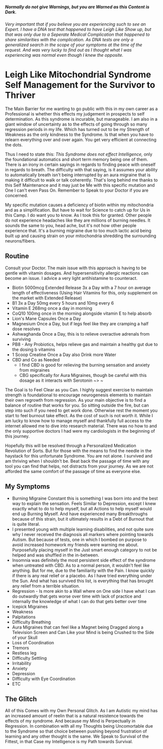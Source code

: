 ##### Normally do not give Warnings, but you are Warned as this Content is Dark.
*Very important that if you believe you are experiencing such to see an Expert. I have a DNA test that happened to have Leigh Like Show up, but that was only due to a Seperate Medical Complication that happened to share similarities with the complication. As DNA tests are only a generalized search in the scope of your symptoms at the time of the request. And was very lucky to find out as I thought what I was experiencing was normal even though I knew the opposite.*
# Leigh Like Mitochondrial Syndrome Self Management for the Survivor to Thriver

The Main Barrier for me wanting to go public with this in my own career as a Professional is whether this effects my judgement in prospects to self determination. As this syndrome is incurable, but manageable. I am also in a giant window of uncertainty as to the effects of going through so many regression periods in my life. Which has turned out to be my Strength of Weakness as the only kindness to the Syndrome. Is that when you have to relearn everything over and over again. You get very efficient at connecting the dots.

Thus I need to state this: *This Syndrome does not effect Intelligence,* only the foundational automatics and short term memory being one of them. There is an irony in certain sayings in regards to finding peace with oneself in regards to breath. The difficulty with that saying, is it assumes your ability to automatically breath isn't being interrupted by an aura migraine that is making it difficult to walk or talk coherently. That's long behind me thanks to this Self Maintenance and it may just be Me with this specific mutation and One I can't even Pass On. Remember to Speak to your Doctor if you are concerned.

My specific mutation causes a deficiency of biotin within my mitochondria and as a simplification. But have to wait for Science to catch up for Us in this Camp. I do want you to know. As I took this for granted. Other people do not experience headaches like they are millions of burning needles. It sounds the same to you, head ache, but it's not how other people experience that. It's a burning migraine due to too much lactic acid being built up and causing strain on your mitochondria shredding the surrounding neurons/fibers. 

## Routine
Consult your Doctor. The main issue with this approach is having to be gentle with vitamin dosages. And hypersensitivity allergic reactions can become an issue. I advice a very light antihistamine to counteract. 
* Biotin 5000mcg Extended Release 3x a Day with a 7 hour on average length of effectiveness (Using Hair Vitamins for this, only supplement on the market with Extended Release)
* B1 3x a Day 50mg every 5 hours and 10mg every 6
* Vitamin E 268mg once a day in morning
* CoQ10 100mg once in the morning alongside vitamin E to help absorb
* Lion's Mane Capsules Once a Day
* Magnesium Once a Day, but if legs feel like they are cramping a half dose resolves
* Ashwaghanda Once a Day, this is to relieve overactive adrenals from surviving
* PB8 - Any Probiotics, helps relieve gas and maintain a healthy gut due to the dosing b vitamins
* 1 Scoop Creatine Once a Day also Drink more Water
* CBD and Co as Needed
  * I find CBD is good for relieving the burning sensation and anxiety from migraines
  * CBG specifically for Aura Migraines, though be careful with this dosage as it interacts with Serotonin
  ~> ~ 

The Goal is to Feel Clear as you Can.
I highly suggest exercise to maintain strength is foundational to encourage neurogenesis elements to maintain their own regrowth from regression. As your main objective is to find a balance of routine that works for you. So sitting outside the fire, but can step into such if you need to get work done. Otherwise rest the moment you start to feel burnout take effect. As the cost of such is not worth it. While I am lucky to know how to manage myself and thankfully full access to the internet allowed me to dive into research material. There was no how to and the only supportive doctors I had were my cardiologists in the beginning of this journey.

Hopefully this will be resolved through a Personalized Medication Revolution of Sorts. But for those with the means to find the needle in the haystack for this unfortunate Syndrome. You are not alone. I survived and am thriving when I shouldn't be. Beat back the passage of time with any tool you can find that helps, not distracts from your journey. As we are not afforded the same comfort of the passage of time as everyone else.

## My Symptoms
* Burning Migraine Constant this is something I was born into and the best way to explain the sensation. Feels Similar to Depression, except I knew exactly what to do to help myself, but all Actions to help myself would end up Burning Myself. And have experienced many Breakthroughs because of this strain, but it ultimately results in a Debt of Burnout that is quite literal. 
* I presented young with multiple learning disabilities, and not quite sure why I never received the diagnosis all markers where pointing towards Autism. But because of tests, one in which I bombed on purpose to avoid increased homework my friends were warning me about. Purposefully placing myself in the Just smart enough category to not be helped and was shuffled in the in-between.
* Insomnia was definitely the most persistent side effect of the syndrome when untreated with CBD. As to a normal person, it wouldn't feel like anything. But for me, due to the familiarity with the Pain. I know quickly if there is any real relief or a placebo. As I have tried everything under the Sun. And what has survived this list, is everything that has brought any relief from a terrible situation.
* Regression - Is more akin to a Wall where on One side I have what I can do outwardly that gets worse over time with lack of practice and internally the knowledge of what I can do that gets better over time
* Icepick Migraines
* Weakness
* Palpitations
* Difficulty Breathing
* Aura Migraines that can feel like a Magnet being Dragged along a Television Screen and Can Like your Mind is being Crushed to the Side of your Skull
* Loss of Coordination
* Tremors
* Restless leg
* Difficulty Settling
* Irritability
* Anxiety
* Depression
* Difficulty with Eye Coordination
* ETC

## The Glitch
All of this Comes with my Own Personal Glitch.
As I am Autistic my mind has an increased amount of reelin that is a natural resistence towards the effects of my syndrome.
And because my Mind is Perpectually in Regression.
In combination with all my Thoughts being Uncomortable due to the Syndrome so that choice between pushing beyond frustration of learning and any other thought is the same.
We Speak to Survival of the Fittest, in that Case my Intelligence is my Path towards Survival.
